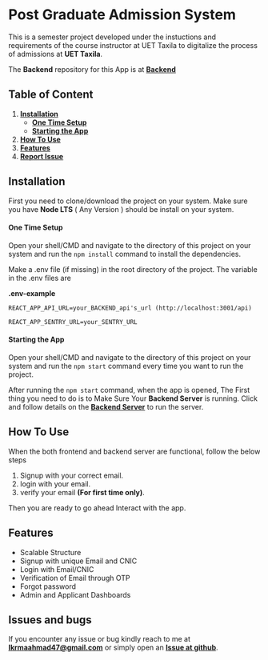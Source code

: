 # Post Graduate Admission System

<!-- Description -->

This is a semester project developed under the instuctions and requirements of the course instructor at UET Taxila to digitalize the process of admissions at **UET Taxila**.

The **Backend** repository for this App is at **[Backend](https://www.github.com/ikrma47/nodejs-backend "Backend of this project")**

## Table of Content

1. **[Installation](#installation "Installation")**
   - **[One Time Setup](#one-time-setup "setting up the app")**
   - **[Starting the App](#starting-the-app "starting the app")**
2. **[How To Use](#how-to-use "how to use")**
3. **[Features](#features "Features")**
4. **[Report Issue](#issues-and-bugs)**

## Installation

First you need to clone/download the project on your system. Make sure you have **Node LTS** ( Any Version ) should be install on your system.

#### One Time Setup

Open your shell/CMD and navigate to the directory of this project on your system and run the `npm install` command to install the dependencies.

Make a .env file (if missing) in the root directory of the project. The variable in the .env files are

**.env-example**

```env
REACT_APP_API_URL=your_BACKEND_api's_url (http://localhost:3001/api)

REACT_APP_SENTRY_URL=your_SENTRY_URL
```

#### Starting the App

Open your shell/CMD and navigate to the directory of this project on your system and run the `npm start` command every time you want to run the project.

After running the `npm start` command, when the app is opened, The First thing you need to do is to Make Sure Your **Backend Server** is running. Click and follow details on the **[Backend Server](https://www.github.com/ikrma47/nodejs-backend "backend server")** to run the server.

## How To Use

When the both frontend and backend server are functional, follow the below steps

1. Signup with your correct email.
2. login with your email.
3. verify your email **(For first time only)**.

Then you are ready to go ahead Interact with the app.

## Features

- Scalable Structure
- Signup with unique Email and CNIC
- Login with Email/CNIC
- Verification of Email through OTP
- Forgot password
- Admin and Applicant Dashboards

## Issues and bugs

If you encounter any issue or bug kindly reach to me at **Ikrmaahmad47@gmail.com** or simply open an **[Issue at github](https://github.com/ikrma47/react-frontend/issues "open an issue")**.

